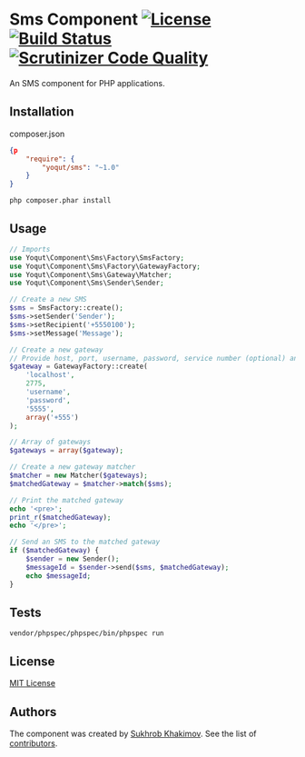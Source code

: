 # Sms Component [![License](https://poser.pugx.org/yoqut/sms/license.svg)](https://packagist.org/packages/yoqut/sms) [![Build Status](https://travis-ci.org/Yoqut/Sms.svg?branch=master)](https://travis-ci.org/Yoqut/Sms) [![Scrutinizer Code Quality](https://scrutinizer-ci.com/g/Yoqut/Sms/badges/quality-score.png?b=master)](https://scrutinizer-ci.com/g/Yoqut/Sms/?branch=master)

An SMS component for PHP applications.

## Installation
composer.json
```json
{p
    "require": {
        "yoqut/sms": "~1.0"
    }
}
```

```shell
php composer.phar install
```

## Usage
```php
// Imports
use Yoqut\Component\Sms\Factory\SmsFactory;
use Yoqut\Component\Sms\Factory\GatewayFactory;
use Yoqut\Component\Sms\Gateway\Matcher;
use Yoqut\Component\Sms\Sender\Sender;

// Create a new SMS
$sms = SmsFactory::create();
$sms->setSender('Sender');
$sms->setRecipient('+5550100');
$sms->setMessage('Message');

// Create a new gateway
// Provide host, port, username, password, service number (optional) and prefix codes (optional)
$gateway = GatewayFactory::create(
    'localhost',
    2775,
    'username',
    'password',
    '5555',
    array('+555')
);

// Array of gateways
$gateways = array($gateway);

// Create a new gateway matcher
$matcher = new Matcher($gateways);
$matchedGateway = $matcher->match($sms);

// Print the matched gateway
echo '<pre>';
print_r($matchedGateway);
echo '</pre>';

// Send an SMS to the matched gateway
if ($matchedGateway) {
    $sender = new Sender();
    $messageId = $sender->send($sms, $matchedGateway);
    echo $messageId;
}
```

## Tests
```shell
vendor/phpspec/phpspec/bin/phpspec run
```

## License
[MIT License](https://github.com/Yoqut/Sms/blob/master/LICENSE "MIT License")

## Authors
The component was created by [Sukhrob Khakimov](https://github.com/Sukhrob "Sukhrob Khakimov"). See the list of [contributors](https://github.com/Yoqut/Sms/graphs/contributors "contributors").

